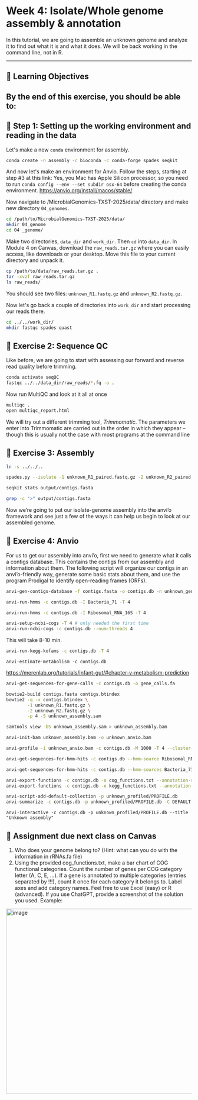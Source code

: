 # Week 4: Isolate/Whole genome assembly & annotation

In this tutorial, we are going to assemble an unknown genome and analyze it to find out what it is and what it does.
We will be back working in the command line, not in R.


---
## 🧠 Learning Objectives

By the end of this exercise, you should be able to:
- 

## 🧪 Step 1: Setting up the working environment and reading in the data
Let's make a new `conda` environment for assembly. 

```bash
conda create -n assembly -c bioconda -c conda-forge spades seqkit
```

And now let's make an environment for Anvio. Follow the steps, starting at step #3 at this link:
Yes, you Mac has Apple Silicon processor, so you need to run 
`conda config --env --set subdir osx-64` before creating the conda environment. 
https://anvio.org/install/macos/stable/ 

Now navigate to /MicrobialGenomics-TXST-2025/data/ directory and make new directory `04_genomes`. 
```bash
cd /path/to/MicrobialGenomics-TXST-2025/data/
mkdir 04_genome
cd 04 _genome/
```

Make two directories, `data_dir` and `work_dir`. Then `cd` into `data_dir`. 
In Module 4 on Canvas, download the `raw_reads.tar.gz` where you can easily access, like downloads or your desktop.
Move this file to your current directory and unpack it. 

```bash
cp /path/to/data/raw_reads.tar.gz .
tar -xvzf raw_reads.tar.gz
ls raw_reads/
```

You should see two files: `unknown_R1.fastq.gz` and `unknown_R2.fastq.gz`. 

Now let's go back a couple of directories into `work_dir` and start processing our reads there. 
```bash
cd ../../work_dir/
mkdir fastqc spades quast
```

## 🧪 Exercise 2: Sequence QC

Like before, we are going to start with assessing our forward and reverse read quality before trimming. 
```bash
conda activate seqQC
fastqc ../../data_dir/raw_reads/*.fq -o .
```

Now run MultiQC and look at it all at once
```bash
multiqc .
open multiqc_report.html
```

We will try out a different trimming tool, _Trimmomatic_. The parameters we enter into Trimmomatic are carried out in the order in which they appear – though this is usually not the case with most programs at the command line

## 🧪 Exercise 3: Assembly

```bash
ln -s ../../..
```
```bash
spades.py --isolate -1 unknown_R1_paired.fastq.gz -2 unknown_R2_paired.fastq.gz -o output -t 4 -k 21,33,55,77
```

```bash
seqkit stats output/contigs.fasta
```

```bash
grep -c ">" output/contigs.fasta
```

Now we’re going to put our isolate-genome assembly into the anvi’o framework and see just a few of the ways it can help us begin to look at our assembled genome.

## 🧪 Exercise 4: Anvio
For us to get our assembly into anvi’o, first we need to generate what it calls a contigs database. This contains the contigs from our assembly and information about them. The following script will organize our contigs in an anvi’o-friendly way, generate some basic stats about them, and use the program Prodigal to identify open-reading frames (ORFs).

```bash
anvi-gen-contigs-database -f contigs.fasta -o contigs.db -n unknown_genome
```
```bash
anvi-run-hmms -c contigs.db -I Bacteria_71 -T 4
```
```bash
anvi-run-hmms -c contigs.db -I Ribosomal_RNA_16S -T 4
```
```bash
anvi-setup-ncbi-cogs -T 4 # only needed the first time
anvi-run-ncbi-cogs -c contigs.db --num-threads 4
```
This will take 8-10 min.
```bash
anvi-run-kegg-kofams -c contigs.db -T 4
```
```
anvi-estimate-metabolism -c contigs.db
```

https://merenlab.org/tutorials/infant-gut/#chapter-v-metabolism-prediction

```bash
anvi-get-sequences-for-gene-calls -c contigs.db -o gene_calls.fa
```

```bash
bowtie2-build contigs.fasta contigs.btindex
bowtie2 -q -x contigs.btindex \
        -1 unknown_R1.fastq.gz \
        -2 unknown_R2.fastq.gz \
        -p 4 -S unknown_assembly.sam

samtools view -bS unknown_assembly.sam > unknown_assembly.bam

anvi-init-bam unknown_assembly.bam -o unknown_anvio.bam

anvi-profile -i unknown_anvio.bam -c contigs.db -M 1000 -T 4 --cluster-contigs -o unknown_profiled/

```

```bash
anvi-get-sequences-for-hmm-hits -c contigs.db --hmm-source Ribosomal_RNA_16S -o rRNAs.fa
```
```bash
anvi-get-sequences-for-hmm-hits -c contigs.db --hmm-sources Bacteria_71 --get-aa-sequences -o bacterial_SCGs.faa --no-wrap
```
```bash
anvi-export-functions -c contigs.db -o cog_functions.txt --annotation-sources COG20_FUNCTION,COG20_CATEGORY,COG20_PATHWAY
anvi-export-functions -c contigs.db -o kegg_functions.txt --annotation-sources KEGG_Class,KOfam,KEGG_BRITE,KEGG_Module
```

```bash
anvi-script-add-default-collection -p unknown_profiled/PROFILE.db
anvi-summarize -c contigs.db -p unknown_profiled/PROFILE.db -C DEFAULT -o unknown_assembly_summary/
```

```
anvi-interactive -c contigs.db -p unknown_profiled/PROFILE.db --title "Unknown assembly"
```

## 📝 Assignment due next class on Canvas
1. Who does your genome belong to? (Hint: what can you do with the information in rRNAs.fa file)
2. Using the provided cog_functions.txt, make a bar chart of COG functional categories. Count the number of genes per COG category letter (A, C, E, …). If a gene is annotated to multiple categories (entries separated by !!!), count it once for each category it belongs to. Label axes and add category names. Feel free to use Excel (easy) or R (advanced). If you use ChatGPT, provide a screenshot of the solution you used. 
Example:
<img width="1000" height="500" alt="image" src="https://github.com/user-attachments/assets/8f0804d9-c542-45f6-9c4b-780c4f335de7" />









